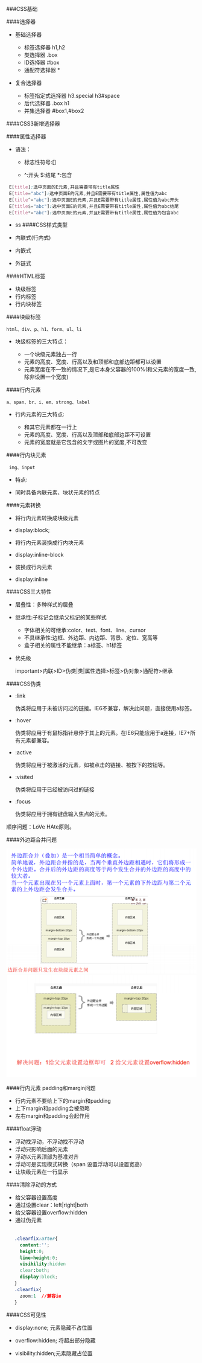 ###CSS基础


####选择器

* 基础选择器

  * 标签选择器 h1,h2
  * 类选择器   .box
  * ID选择器   #box
  * 通配符选择器 *


* 复合选择器

  * 标签指定式选择器 h3.special h3#space
  * 后代选择器  .box h1
  * 并集选择器 #box1,#box2
  

####CSS3新增选择器

####属性选择器
  
   * 语法：

     * 标志性符号:[]
     
     * ^:开头  $:结尾  *:包含
     
```css
 E[title]:选中页面的E元素,并且需要带有title属性
 E[title="abc"]:选中页面E的元素,并且E需要带有title属性,属性值为abc
 E[title^="abc"]:选中页面E的元素,并且E需要带有title属性,属性值为abc开头
 E[title$="abc"]:选中页面E的元素,并且E需要带有title属性,属性值为abc结尾
 E[title*="abc"]:选中页面E的元素,并且E需要带有title属性,属性值为包含abc
```
* ss
####CSS样式类型

* 内联式(行内式)
* 内嵌式
* 外链式


####HTML标签
 
 * 块级标签
 * 行内标签
 * 行内块标签
 
####块级标签
 
    html、div、p、h1、form、ul、li
  
* 块级标签的三大特点：

  * 一个块级元素独占一行
  * 元素的高度、宽度、行高以及和顶部和底部边距都可以设置
  * 元素宽度在不一致的情况下,是它本身父容器的100%(和父元素的宽度一致,除非设置一个宽度)

####行内元素

    a、span、br、i、em、strong、label
    
* 行内元素的三大特点:

  * 和其它元素都在一行上
  * 元素的高度、宽度、行高以及顶部和底部边距不可设置
  * 元素的宽度就是它包含的文字或图片的宽度,不可改变
   
####行内块元素

     img、input
 
 * 特点:
   
  *  同时具备内联元素、块状元素的特点
  
  
####元素转换

  * 将行内元素转换成块级元素
  
   * display:block;
   
   
  * 将行内元素装换成行内块元素
  
   * display:inline-block
   
   
  * 装换成行内元素
  
   * display:inline
   
   
####CSS三大特性

 * 层叠性：多种样式的层叠
 
 * 继承性:子标记会继承父标记的某些样式
 
   * 字体相关的可继承:color、text、font、line、cursor
   * 不具继承性:边框、外边距、内边距、背景、定位、宽高等
   *  盒子相关的属性不能继承：a标签、h1标签
   
   
 * 优先级
 
   important>内联>ID>伪类|类|属性选择>标签>伪对象>通配符>继承


####CSS伪类

* :link

  伪类将应用于未被访问过的链接。IE6不兼容，解决此问题，直接使用a标签。
  
* :hover

  伪类将应用于有鼠标指针悬停于其上的元素。在IE6只能应用于a连接，IE7+所有元素都兼容。
  
* :active

  伪类将应用于被激活的元素，如被点击的链接、被按下的按钮等。
  
* :visited

  伪类将应用于已经被访问过的链接
  
* :focus

  伪类将应用于拥有键盘输入焦点的元素。
  
 顺序问题：LoVe  HAte原则。
 
####外边距合并问题

![](/assets/QQ截图20180323163709.png)
![](/assets/QQ截图20180323163855.png)
 
 
####行内元素 padding和margin问题

 * 行内元素不要给上下的margin和padding
 * 上下margin和padding会被忽略
 * 左右margin和padding会起作用
 
 
 ####float浮动
 
* 浮动找浮动，不浮动找不浮动
* 浮动只影响后面的元素
* 浮动以元素顶部为基准对齐
* 浮动可是实现模式转换（span 设置浮动可以设置宽高）
* 让块级元素在一行显示

 
####清除浮动的方式

  * 给父容器设置高度 
  * 通过设置clear：left|right|both
  * 给父容器设置overflow:hidden
  * 通过伪元素
  
```css
  
   .clearfix:after{
     content:'';
     height:0;
     line-height:0;
     visibility:hidden
     clear:both;
     display:block;
   }
   .clearfix{
     zoom:1  //兼容ie
   }     
 ```         
                          
 ####CSS可见性
 
  * display:none; 元素隐藏不占位置
  
  * overflow:hidden; 将超出部分隐藏
  
  * visibility:hidden;元素隐藏占位置
 